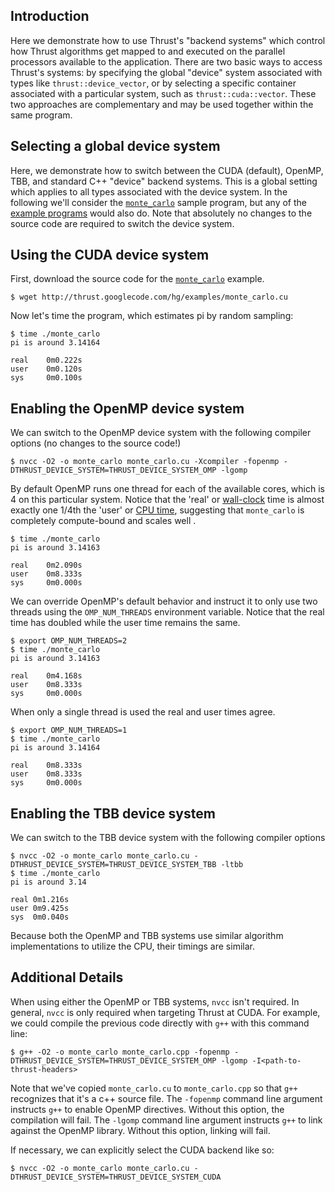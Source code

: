 Introduction
------------

Here we demonstrate how to use Thrust's "backend systems" which control how Thrust algorithms get mapped to and executed on the parallel processors available to the application. There are two basic ways to access Thrust's systems: by specifying the global "device" system associated with types like ```thrust::device_vector```, or by selecting a specific container associated with a particular system, such as ```thrust::cuda::vector```. These two approaches are complementary and may be used together within the same program.

Selecting a global device system
--------------------------------

Here, we demonstrate how to switch between the CUDA (default), OpenMP, TBB, and standard C++ "device" backend systems. This is a global setting which applies to all types associated with the device system. In the following we'll consider the [```monte_carlo```](http://thrust.googlecode.com/hg/examples/monte_carlo.cu) sample program, but any of the [example programs](http://code.google.com/p/thrust/source/browse/trunk/examples/) would also do. Note that absolutely no changes to the source code are required to switch the device system.

Using the CUDA device system
----------------------------

First, download the source code for the [```monte_carlo```](http://thrust.googlecode.com/hg/examples/monte_carlo.cu) example.

    $ wget http://thrust.googlecode.com/hg/examples/monte_carlo.cu

Now let's time the program, which estimates pi by random sampling:

    $ time ./monte_carlo
    pi is around 3.14164

    real    0m0.222s
    user    0m0.120s
    sys     0m0.100s

Enabling the OpenMP device system
---------------------------------

We can switch to the OpenMP device system with the following compiler options (no changes to the source code!)

    $ nvcc -O2 -o monte_carlo monte_carlo.cu -Xcompiler -fopenmp -DTHRUST_DEVICE_SYSTEM=THRUST_DEVICE_SYSTEM_OMP -lgomp

By default OpenMP runs one thread for each of the available cores, which is 4 on this particular system. Notice that the 'real' or [wall-clock](http://en.wikipedia.org/wiki/Wall_clock_time) time is almost exactly one 1/4th the 'user' or [CPU time](http://en.wikipedia.org/wiki/System_time), suggesting that ```monte_carlo``` is completely compute-bound and scales well .

    $ time ./monte_carlo 
    pi is around 3.14163

    real    0m2.090s
    user    0m8.333s
    sys     0m0.000s

We can override OpenMP's default behavior and instruct it to only use two threads using the ```OMP_NUM_THREADS``` environment variable. Notice that the real time has doubled while the user time remains the same.

    $ export OMP_NUM_THREADS=2
    $ time ./monte_carlo 
    pi is around 3.14163

    real    0m4.168s
    user    0m8.333s
    sys     0m0.000s

When only a single thread is used the real and user times agree.

    $ export OMP_NUM_THREADS=1
    $ time ./monte_carlo 
    pi is around 3.14164

    real    0m8.333s
    user    0m8.333s
    sys     0m0.000s

Enabling the TBB device system
------------------------------

We can switch to the TBB device system with the following compiler options

    $ nvcc -O2 -o monte_carlo monte_carlo.cu -DTHRUST_DEVICE_SYSTEM=THRUST_DEVICE_SYSTEM_TBB -ltbb
    $ time ./monte_carlo
    pi is around 3.14

    real 0m1.216s
    user 0m9.425s
    sys  0m0.040s


Because both the OpenMP and TBB systems use similar algorithm implementations to utilize the CPU, their timings are similar.

Additional Details
------------------

When using either the OpenMP or TBB systems, ```nvcc``` isn't required. In general, ```nvcc``` is only required when targeting Thrust at CUDA. For example, we could compile the previous code directly with ```g++``` with this command line:

    $ g++ -O2 -o monte_carlo monte_carlo.cpp -fopenmp -DTHRUST_DEVICE_SYSTEM=THRUST_DEVICE_SYSTEM_OMP -lgomp -I<path-to-thrust-headers>

Note that we've copied ```monte_carlo.cu``` to ```monte_carlo.cpp``` so that ```g++``` recognizes that it's a c++ source file. The ```-fopenmp``` command line argument instructs ```g++``` to enable OpenMP directives. Without this option, the compilation will fail. The ```-lgomp``` command line argument instructs ```g++``` to link against the OpenMP library. Without this option, linking will fail.

If necessary, we can explicitly select the CUDA backend like so:

    $ nvcc -O2 -o monte_carlo monte_carlo.cu -DTHRUST_DEVICE_SYSTEM=THRUST_DEVICE_SYSTEM_CUDA
